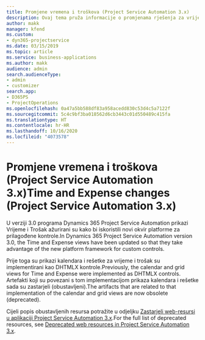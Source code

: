 ```yaml
---
title: Promjene vremena i troškova (Project Service Automation 3.x)
description: Ovaj tema pruža informacije o promjenama rješenja za vrijeme i trošak.
author: makk
manager: kfend
ms.custom:
- dyn365-projectservice
ms.date: 03/15/2019
ms.topic: article
ms.service: business-applications
ms.author: makk
audience: admin
search.audienceType:
- admin
- customizer
search.app:
- D365PS
- ProjectOperations
ms.openlocfilehash: 0a47a5bb588df83a958acedd830c53d4c5a7122f
ms.sourcegitcommit: 5c4c9bf3ba018562d6cb3443c01d550489c415fa
ms.translationtype: HT
ms.contentlocale: hr-HR
ms.lasthandoff: 10/16/2020
ms.locfileid: "4073578"
---
```

# <a name="time-and-expense-changes-project-service-automation-3x"></a><span data-ttu-id="c880c-103">Promjene vremena i troškova (Project Service Automation 3.x)</span><span class="sxs-lookup"><span data-stu-id="c880c-103">Time and Expense changes (Project Service Automation 3.x)</span></span>

<span data-ttu-id="c880c-104">U verziji 3.0 programa Dynamics 365 Project Service Automation prikazi Vrijeme i Trošak ažurirani su kako bi iskoristili novi okvir platforme za prilagođene kontrole.</span><span class="sxs-lookup"><span data-stu-id="c880c-104">In Dynamics 365 Project Service Automation version 3.0, the Time and Expense views have been updated so that they take advantage of the new platform framework for custom controls.</span></span>

<span data-ttu-id="c880c-105">Prije toga su prikazi kalendara i rešetke za vrijeme i trošak su implementirani kao DHTMLX kontrole.</span><span class="sxs-lookup"><span data-stu-id="c880c-105">Previously, the calendar and grid views for Time and Expense were implemented as DHTMLX controls.</span></span> <span data-ttu-id="c880c-106">Artefakti koji su povezani s tom implementacijom prikaza kalendara i rešetke sada su zastarjeli (obustavljeni).</span><span class="sxs-lookup"><span data-stu-id="c880c-106">The artifacts that are related to that implementation of the calendar and grid views are now obsolete (deprecated).</span></span>

<span data-ttu-id="c880c-107">Cijeli popis obustavljenih resursa potražite u odjeljku [Zastarjeli web-resursi u aplikaciji Project Service Automation 3.x](web-resources-deprecated-v3.x.md).</span><span class="sxs-lookup"><span data-stu-id="c880c-107">For the full list of deprecated resources, see [Deprecated web resources in Project Service Automation 3.x](web-resources-deprecated-v3.x.md).</span></span>
